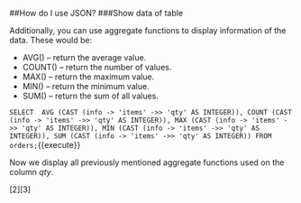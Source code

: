 ##How do I use JSON?
###Show data of table

Additionally, you can use aggregate functions to display information of the data.
These would be:
- AVG() – return the average value.
- COUNT() – return the number of values. 
- MAX() – return the maximum value.
- MIN() – return the minimum value.
- SUM() – return the sum of all values.

`SELECT 
    AVG (CAST (info -> 'items' ->> 'qty' AS INTEGER)),
    COUNT (CAST (info -> 'items' ->> 'qty' AS INTEGER)),
    MAX (CAST (info -> 'items' ->> 'qty' AS INTEGER)),
    MIN (CAST (info -> 'items' ->> 'qty' AS INTEGER)),
    SUM (CAST (info -> 'items' ->> 'qty' AS INTEGER))
 FROM orders;`{{execute}}<br/>
 
 Now we display all previously mentioned aggregate functions used on the column *qty*.
 
 [2][3]